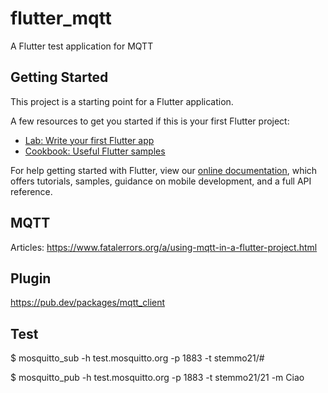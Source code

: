 # flutter_mqtt

A Flutter test application for MQTT

## Getting Started

This project is a starting point for a Flutter application.

A few resources to get you started if this is your first Flutter project:

- [Lab: Write your first Flutter app](https://flutter.dev/docs/get-started/codelab)
- [Cookbook: Useful Flutter samples](https://flutter.dev/docs/cookbook)

For help getting started with Flutter, view our
[online documentation](https://flutter.dev/docs), which offers tutorials,
samples, guidance on mobile development, and a full API reference.


MQTT
--

Articles:
https://www.fatalerrors.org/a/using-mqtt-in-a-flutter-project.html


Plugin
------
https://pub.dev/packages/mqtt_client



Test
--
$ mosquitto_sub -h test.mosquitto.org -p 1883 -t stemmo21/#

$ mosquitto_pub -h test.mosquitto.org -p 1883 -t stemmo21/21 -m Ciao



